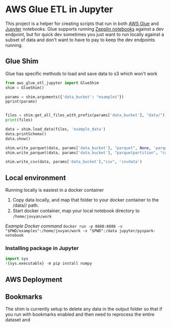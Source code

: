 # AWS Glue ETL in Jupyter
This project is a helper for creating scripts that run in both [AWS Glue](https://aws.amazon.com/glue/) and [Jupyter](http://jupyter.org/) notebooks.  Glue supports running [Zepplin notebooks](https://docs.aws.amazon.com/glue/latest/dg/dev-endpoint-tutorial-EC2-notebook.html) against a dev endpoint, but for quick dev sometimes you just want to run locally against a subset of data and don't want to have to pay to keep the dev endpoints running.

## Glue Shim
Glue has specific methods to load and save data to s3 which won't work 

```python
from aws_glue_etl_jupyter import GlueShim
shim = GlueShim()

params = shim.arguments({'data_bucket': "examples"})
pprint(params)


files = shim.get_all_files_with_prefix(params['data_bucket'], "data/")
print(files)

data = shim.load_data(files, 'example_data')
data.printSchema()
data.show()

shim.write_parquet(data, params['data_bucket'], "parquet", None, 'parquetdata' )
shim.write_parquet(data, params['data_bucket'], "parquetpartition", "car", 'partitioneddata' )

shim.write_csv(data, params['data_bucket'],"csv", 'csvdata')
```

## Local environment
Running locally is easiest in a docker container

1. Copy data locally, and map that folder to your docker container to the /data/<bucket>/<files> path.
2. Start docker container, map your local notebook directory to ```/home/jovyan/work```

*Example Docker command*
```docker run -p 8888:8888 -v "$PWD/examples":/home/jovyan/work -v "$PWD":/data jupyter/pyspark-notebook```

### Installing package in Jupyter

```python
import sys
!{sys.executable} -m pip install numpy
```


## AWS Deployment

## Bookmarks
The shim is currently setup to delete any data in the output folder so that if you run with bookmarks enabled and then need to reprocess the entire dataset and 
